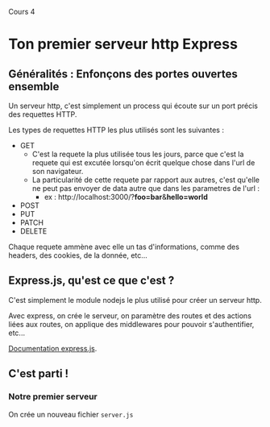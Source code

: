 Cours 4

# Ton premier serveur http Express

## Généralités : Enfonçons des portes ouvertes ensemble

Un serveur http, c'est simplement un process qui écoute sur un port précis des requettes HTTP.

Les types de requettes HTTP les plus utilisés sont les suivantes :

- GET
  - C'est la requete la plus utilisée tous les jours, parce que c'est la requete qui est excutée lorsqu'on écrit quelque chose dans l'url de son navigateur.
  - La particularité de cette requete par rapport aux autres, c'est qu'elle ne peut pas envoyer de data autre que dans les parametres de l'url :
    - ex : http://localhost:3000/?**foo=bar**&**hello=world**
- POST
- PUT
- PATCH
- DELETE

Chaque requete ammène avec elle un tas d'informations, comme des headers, des cookies, de la donnée, etc...

## Express.js, qu'est ce que c'est ?

C'est simplement le module nodejs le plus utilisé pour créer un serveur http.

Avec express, on crée le serveur, on paramètre des routes et des actions liées aux routes, on applique des middlewares pour pouvoir s'authentifier, etc...

[Documentation express.js](https://expressjs.com/fr/4x/api.html).

## C'est parti !

### Notre premier serveur

On crée un nouveau fichier `server.js`
